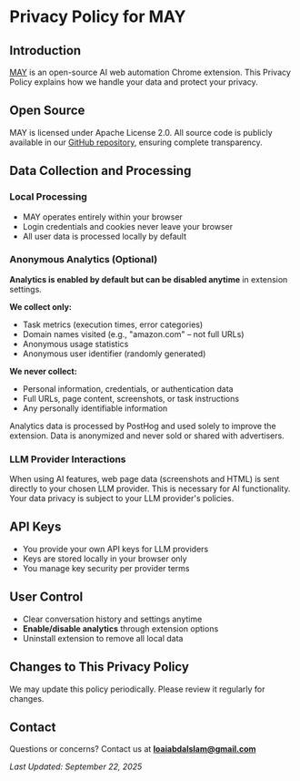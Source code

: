 # Privacy Policy for MAY

## Introduction

[MAY]() is an open-source AI web automation Chrome extension. This Privacy Policy explains how we handle your data and protect your privacy.

## Open Source

MAY is licensed under Apache License 2.0. All source code is publicly available in our [GitHub repository](), ensuring complete transparency.

## Data Collection and Processing

### Local Processing
- MAY operates entirely within your browser  
- Login credentials and cookies never leave your browser  
- All user data is processed locally by default  

### Anonymous Analytics (Optional)
**Analytics is enabled by default but can be disabled anytime** in extension settings.

**We collect only:**
- Task metrics (execution times, error categories)
- Domain names visited (e.g., "amazon.com" – not full URLs)
- Anonymous usage statistics
- Anonymous user identifier (randomly generated)

**We never collect:**
- Personal information, credentials, or authentication data
- Full URLs, page content, screenshots, or task instructions
- Any personally identifiable information

Analytics data is processed by PostHog and used solely to improve the extension. Data is anonymized and never sold or shared with advertisers.

### LLM Provider Interactions
When using AI features, web page data (screenshots and HTML) is sent directly to your chosen LLM provider. This is necessary for AI functionality. Your data privacy is subject to your LLM provider's policies.

## API Keys
- You provide your own API keys for LLM providers  
- Keys are stored locally in your browser only  
- You manage key security per provider terms  

## User Control
- Clear conversation history and settings anytime  
- **Enable/disable analytics** through extension options  
- Uninstall extension to remove all local data  

## Changes to This Privacy Policy
We may update this policy periodically. Please review it regularly for changes.

## Contact
Questions or concerns? Contact us at **loaiabdalslam@gmail.com**

_Last Updated: September 22, 2025_
